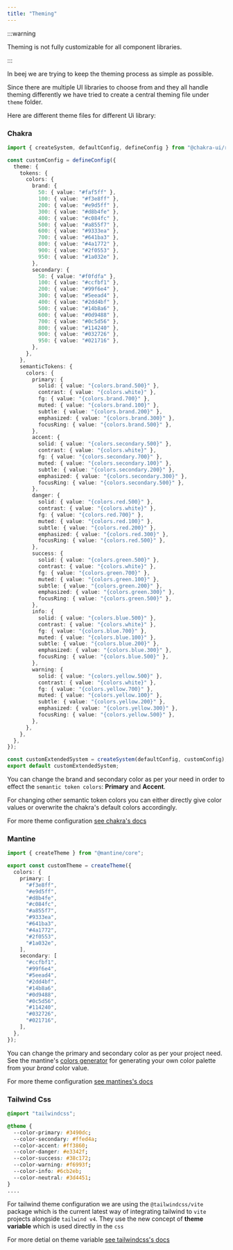 ```yaml
---
title: "Theming"
---
```


:::warning

Theming is not fully customizable for all component libraries.

:::

In beej we are trying to keep the theming process as simple as possible.

Since there are multiple UI libraries to choose from and they all handle theming differently we have tried to create a central theming file under `theme` folder.

Here are different theme files for different Ui library:

### Chakra

```ts title="theme config file for chakra"
import { createSystem, defaultConfig, defineConfig } from "@chakra-ui/react";

const customConfig = defineConfig({
  theme: {
    tokens: {
      colors: {
        brand: {
          50: { value: "#faf5ff" },
          100: { value: "#f3e8ff" },
          200: { value: "#e9d5ff" },
          300: { value: "#d8b4fe" },
          400: { value: "#c084fc" },
          500: { value: "#a855f7" },
          600: { value: "#9333ea" },
          700: { value: "#641ba3" },
          800: { value: "#4a1772" },
          900: { value: "#2f0553" },
          950: { value: "#1a032e" },
        },
        secondary: {
          50: { value: "#f0fdfa" },
          100: { value: "#ccfbf1" },
          200: { value: "#99f6e4" },
          300: { value: "#5eead4" },
          400: { value: "#2dd4bf" },
          500: { value: "#14b8a6" },
          600: { value: "#0d9488" },
          700: { value: "#0c5d56" },
          800: { value: "#114240" },
          900: { value: "#032726" },
          950: { value: "#021716" },
        },
      },
    },
    semanticTokens: {
      colors: {
        primary: {
          solid: { value: "{colors.brand.500}" },
          contrast: { value: "{colors.white}" },
          fg: { value: "{colors.brand.700}" },
          muted: { value: "{colors.brand.100}" },
          subtle: { value: "{colors.brand.200}" },
          emphasized: { value: "{colors.brand.300}" },
          focusRing: { value: "{colors.brand.500}" },
        },
        accent: {
          solid: { value: "{colors.secondary.500}" },
          contrast: { value: "{colors.white}" },
          fg: { value: "{colors.secondary.700}" },
          muted: { value: "{colors.secondary.100}" },
          subtle: { value: "{colors.secondary.200}" },
          emphasized: { value: "{colors.secondary.300}" },
          focusRing: { value: "{colors.secondary.500}" },
        },
        danger: {
          solid: { value: "{colors.red.500}" },
          contrast: { value: "{colors.white}" },
          fg: { value: "{colors.red.700}" },
          muted: { value: "{colors.red.100}" },
          subtle: { value: "{colors.red.200}" },
          emphasized: { value: "{colors.red.300}" },
          focusRing: { value: "{colors.red.500}" },
        },
        success: {
          solid: { value: "{colors.green.500}" },
          contrast: { value: "{colors.white}" },
          fg: { value: "{colors.green.700}" },
          muted: { value: "{colors.green.100}" },
          subtle: { value: "{colors.green.200}" },
          emphasized: { value: "{colors.green.300}" },
          focusRing: { value: "{colors.green.500}" },
        },
        info: {
          solid: { value: "{colors.blue.500}" },
          contrast: { value: "{colors.white}" },
          fg: { value: "{colors.blue.700}" },
          muted: { value: "{colors.blue.100}" },
          subtle: { value: "{colors.blue.200}" },
          emphasized: { value: "{colors.blue.300}" },
          focusRing: { value: "{colors.blue.500}" },
        },
        warning: {
          solid: { value: "{colors.yellow.500}" },
          contrast: { value: "{colors.white}" },
          fg: { value: "{colors.yellow.700}" },
          muted: { value: "{colors.yellow.100}" },
          subtle: { value: "{colors.yellow.200}" },
          emphasized: { value: "{colors.yellow.300}" },
          focusRing: { value: "{colors.yellow.500}" },
        },
      },
    },
  },
});

const customExtendedSystem = createSystem(defaultConfig, customConfig);
export default customExtendedSystem;
```

You can change the brand and secondary color as per your need in order to effect the `semantic token colors`: **Primary** and **Accent**.

For changing other semantic token colors you can either directly give color values or overwrite the chakra's default colors accordingly.

For more theme configuration [see chakra's docs](https://chakra-ui.com/docs/theming/overview)

### Mantine

```ts title="theme config file for mantine"
import { createTheme } from "@mantine/core";

export const customTheme = createTheme({
  colors: {
    primary: [
      "#f3e8ff",
      "#e9d5ff",
      "#d8b4fe",
      "#c084fc",
      "#a855f7",
      "#9333ea",
      "#641ba3",
      "#4a1772",
      "#2f0553",
      "#1a032e",
    ],
    secondary: [
      "#ccfbf1",
      "#99f6e4",
      "#5eead4",
      "#2dd4bf",
      "#14b8a6",
      "#0d9488",
      "#0c5d56",
      "#114240",
      "#032726",
      "#021716",
    ],
  },
});
```

You can change the primary and secondary color as per your project need.
See the mantine's [colors generator](https://mantine.dev/colors-generator/) for generating your own color palette from your _brand_ color value.

For more theme configuration [see mantines's docs](https://mantine.dev/theming/theme-object/)

### Tailwind Css

```css title="theme config file for tailwindcss"
@import "tailwindcss";

@theme {
  --color-primary: #3490dc;
  --color-secondary: #ffed4a;
  --color-accent: #ff3860;
  --color-danger: #e3342f;
  --color-success: #38c172;
  --color-warning: #f6993f;
  --color-info: #6cb2eb;
  --color-neutral: #3d4451;
}
....
```

For tailwind theme configuration we are using the `@tailwindcss/vite` package which is the current latest way of integrating tailwind to `vite` projects alongside `tailwind v4`. They use the new concept of **theme variable** which is used directly in the `css`

For more detial on theme variable [see tailwindcss's docs](https://tailwindcss.com/docs/theme)
